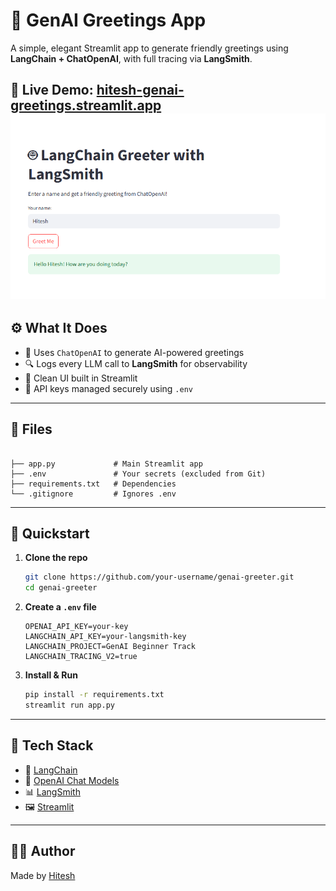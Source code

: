 # 🌟 GenAI Greetings App

A simple, elegant Streamlit app to generate friendly greetings using **LangChain + ChatOpenAI**, with full tracing via **LangSmith**.

🔗 **Live Demo**: [hitesh-genai-greetings.streamlit.app](https://hitesh-genai-greetings.streamlit.app/)
![alt text]({C7E3FABC-8809-4A12-AA0B-75D23787A138}.png)
---

## ⚙️ What It Does

- 🧠 Uses `ChatOpenAI` to generate AI-powered greetings  
- 🔍 Logs every LLM call to **LangSmith** for observability  
- 💬 Clean UI built in Streamlit  
- 🔐 API keys managed securely using `.env`

---

## 📂 Files

```

├── app.py             # Main Streamlit app
├── .env               # Your secrets (excluded from Git)
├── requirements.txt   # Dependencies
└── .gitignore         # Ignores .env

````

---

## 🚀 Quickstart

1. **Clone the repo**  
   ```bash
   git clone https://github.com/your-username/genai-greeter.git
   cd genai-greeter
   ```

2. **Create a `.env` file**

   ```env
   OPENAI_API_KEY=your-key
   LANGCHAIN_API_KEY=your-langsmith-key
   LANGCHAIN_PROJECT=GenAI Beginner Track
   LANGCHAIN_TRACING_V2=true
   ```

3. **Install & Run**

   ```bash
   pip install -r requirements.txt
   streamlit run app.py
   ```

---

## 🧪 Tech Stack

* 💬 [LangChain](https://www.langchain.com/)
* 🤖 [OpenAI Chat Models](https://platform.openai.com/)
* 📊 [LangSmith](https://smith.langchain.com/)
* 🖼️ [Streamlit](https://streamlit.io/)

---

## 👨‍💻 Author

Made by [Hitesh](https://hitesh-genai-greetings.streamlit.app/)